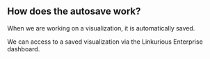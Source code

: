 ## How does the autosave work?

When we are working on a visualization, it is automatically saved.

We can access to a saved visualization via the Linkurious Enterprise dashboard.

